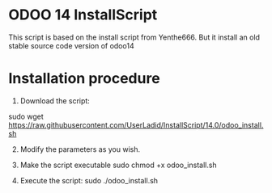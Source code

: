 # ODOO 14 InstallScript
This script is based on the install script from Yenthe666. 
But it install an old stable source code version of odoo14

# Installation procedure

 1. Download the script:

sudo wget https://raw.githubusercontent.com/UserLadid/InstallScript/14.0/odoo_install.sh

 2. Modify the parameters as you wish.

 3. Make the script executable
sudo chmod +x odoo_install.sh

 4. Execute the script:
sudo ./odoo_install.sh
